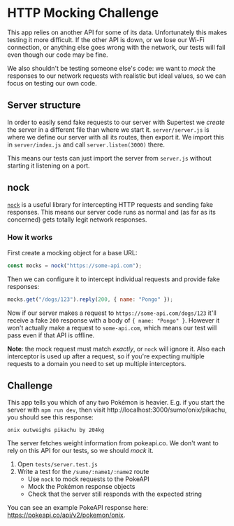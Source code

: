 # HTTP Mocking Challenge

This app relies on another API for some of its data. Unfortunately this makes testing it more difficult. If the other API is down, or we lose our Wi-Fi connection, or anything else goes wrong with the network, our tests will fail even though our code may be fine.

We also shouldn't be testing someone else's code: we want to _mock_ the responses to our network requests with realistic but ideal values, so we can focus on testing our own code.

## Server structure

In order to easily send fake requests to our server with Supertest we _create_ the server in a different file than where we start it. `server/server.js` is where we define our server with all its routes, then export it. We import this in `server/index.js` and call `server.listen(3000)` there.

This means our tests can just import the server from `server.js` without starting it listening on a port.

## nock

[`nock`](https://www.npmjs.com/package/nock) is a useful library for intercepting HTTP requests and sending fake responses. This means our server code runs as normal and (as far as its concerned) gets totally legit network responses.

### How it works

First create a mocking object for a base URL:

```js
const mocks = nock("https://some-api.com");
```

Then we can configure it to intercept individual requests and provide fake responses:

```js
mocks.get("/dogs/123").reply(200, { name: "Pongo" });
```

Now if our server makes a request to `https://some-api.com/dogs/123` it'll receive a fake `200` response with a body of `{ name: "Pongo" }`. However it won't actually make a request to `some-api.com`, which means our test will pass even if that API is offline.

**Note**: the mock request must match _exactly_, or `nock` will ignore it. Also each interceptor is used up after a request, so if you're expecting multiple requests to a domain you need to set up multiple interceptors.

## Challenge

This app tells you which of any two Pokémon is heavier. E.g. if you start the server with `npm run dev`, then visit http://localhost:3000/sumo/onix/pikachu, you should see this response:

```
onix outweighs pikachu by 204kg
```

The server fetches weight information from pokeapi.co. We don't want to rely on this API for our tests, so we should _mock_ it.

1. Open `tests/server.test.js`
1. Write a test for the `/sumo/:name1/:name2` route
   - Use `nock` to mock requests to the PokeAPI
   - Mock the Pokémon response objects
   - Check that the server still responds with the expected string

You can see an example PokeAPI response here: https://pokeapi.co/api/v2/pokemon/onix.
